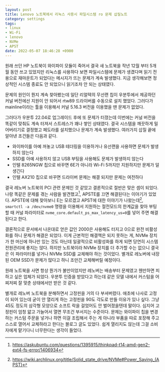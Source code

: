 ```yaml
---
layout: post
title: Lenovo 노트북에서 리눅스 사용시 파일시스템 ro 문제 삽질노트
category: settings
tags:
- linux
- Wi-Fi
- lenovo
- NVMe
- APST
date: 2022-05-07 18:46:28 +0900
---
```


원래 쓰던 HP 노트북이 와이파이 모듈이 죽어서 결국 새 노트북을 작년 12월 부터 5개월 동안 쓰고 있었지만 리눅스를 사용하다 보면 파일시스템에 문제가 생겼다며 읽기 전용으로 재마운트가 되었다는 메시지가 뜨는 문제가 계속 발생했다. 지금 생각해보면 정상적인 시스템 종료도 안 되었으니 읽기조차 안 되는 상태였다.

문제의 원인이 뭔지 계속 찾아봤는데 일단 리얼텍의 무선랜 칩이 우분투에서 제공하던 커널 버전에선 지원이 안 되어서 rtw89 드라이버를 수동으로 설치 했었다. 그러다가 mainline이라는 툴을 이용해서 커널 5.16.3 버전을 이용했을 땐 문제가 없었다.

그러다가 우분투 22.04로 업그레이드 후에 또 문제가 터졌는데 이번에는 커널 버전을 똑같이 맞춰도 계속 터져서 스트레스가 꽤나 쌓인 상태였다.
결국 시스템을 깨끗하게 밀어버리기로 결정했고 페도라를 설치했으나 문제가 계속 발생했다.
여러가지 삽질 끝에 알아낸 조건들은 다음과 같다.

- 와이파이를 아예 꺼놓고 USB 테더링을 이용하거나 유선랜을 사용하면 문제가 발생하지 않는다
- SSD를 아예 사용하지 않고 USB 부팅을 사용해도 문제가 발생하지 않는다
- 인텔 8265NGW 칩으로 바꾸면 6E가 아니라 Wi-Fi 5까지만 지원하지만 문제가 덜 생긴다
- 인텔 AX210 칩으로 바꾸면 드라이버 문제는 해결 되지만 문제는 여전하다

결국 레노버 노트북의 PCI 관련 문제인 것 같았고 결론적으로 절반은 맞은 셈이 되었다.
나랑 똑같은 문제를 겪는 사람을 발견했고[^1], APSTE를 끄면 해결된다는 이야기가 있었다.
APSTE에 대해 찾아보니 E는 모르겠고 APST에 대한 이야기가 나왔는데[^2], `smartctl -a /dev/nvme0` 명령을 이용해서 지원하는 절전모드의 한계값을 찾아 부팅 할 때 커널 파라미터로 `nvme_core.default_ps_max_latency_us=0`를 넣어 주면 해결 된다고 한다.

결론적으로 문서에서 나온대로 얻은 값인 2000은 사용해도 터지고 0으로 완전 비활성화를 하니 문제가 해결은 되었다. 이게 근본적인 해결책은 되지 못하는 게, NVMe 장치가 한 머신에 하나만 있는 것도 아닌데 일괄적으로 비활성화를 하게 되면 당연히 시스템 전원관리에 좋지는 않다. 하지만 노트북이라 NVMe 장치를 더 추가할 수는 없으니 결국은 이 파라미터를 넣거나 NVMe SSD를 교체해야 하는 것이었다. 별개로 레노버에 내장된 OEM SSD가 문제가 많다고 하니 조만간 교체해버릴 예정이다.

원래 노트북을 사면 항상 뭔가가 불만이었지만 레노버는 배송부터 문제였고 웬만하면 피하고 싶은 업체가 되었다. 우분투 인증을 받았다고 하는데 같은 모델 내에서 커스텀을 어찌저찌 잘 맞춘 상태에서만 받은 것 같다.

별개로 레노버 노트북을 분해하면서 고정핀을 거의 다 부셔버렸다. 애초에 나사로 고정이 되어 있는데 굳이 안 열리게 하는 고정핀을 90도 각도로 만들 이유가 있나 싶다. 그냥 45도 정도의 삼각형 모양으로 소프트 락을 걸었어도 안 벌어졌을텐데 말이다. 심지어 고정핀이 엄청 얇고 가늘어서 열면 무조건 부서지는 수준이다.
문제는 와이파이 칩을 변경하는 커스텀 주문을 넣거나 하면 이걸 조립해서 주는 게 아니라 부품을 따로 포장해 주고 스스로 열어서 교체하라고 한다는 블로그 글도 있었다. 쉽게 열리지도 않는데 그걸 소비자에게 맡기다니 너무한다는 생각이 들었다.


[^1]: https://askubuntu.com/questions/1395915/thinkpad-t14-amd-gen2-ext4-fs-error/1406934
[^2]: https://wiki.archlinux.org/title/Solid_state_drive/NVMe#Power_Saving_(APST)
